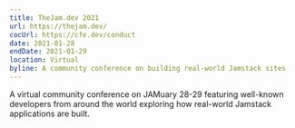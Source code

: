 ```yaml
---
title: TheJam.dev 2021
url: https://thejam.dev/
cocUrl: https://cfe.dev/conduct
date: 2021-01-28
endDate: 2021-01-29
location: Virtual
byline: A community conference on building real-world Jamstack sites
---
```


A virtual community conference on JAMuary 28-29 featuring well-known developers from around the world exploring how real-world Jamstack applications are built.
